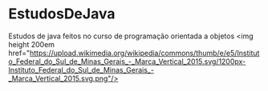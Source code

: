 # EstudosDeJava
Estudos de java feitos no curso de programação orientada a objetos
<img height 200em href="https://upload.wikimedia.org/wikipedia/commons/thumb/e/e5/Instituto_Federal_do_Sul_de_Minas_Gerais_-_Marca_Vertical_2015.svg/1200px-Instituto_Federal_do_Sul_de_Minas_Gerais_-_Marca_Vertical_2015.svg.png"/>
